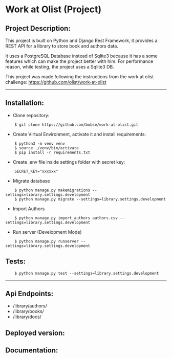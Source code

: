# Work at Olist (Project)
## Project Description:
This project is built on Python and Django Rest Framework, it provides a REST API for a library to store book and authors data.

It uses a PostgreSQL Database instead of Sqlite3 because it has a some features which can make the project better with him. For performance reason, while testing, the project uses a Sqlite3 DB.

This project was made following the instructions from the work at olist challenge: https://github.com/olist/work-at-olist

---

## Installation:
- Clone repository:
```
    $ git clone https://github.com/bobse/work-at-olist.git 
```
- Create Virtual Environment, activate it and install requirements:
```
    $ python3 -m venv venv 
    $ source ./venv/bin/activate
    $ pip install -r requirements.txt
```
- Create .env file inside settings folder with secret key:
```
    SECRET_KEY="xxxxxx"
```
- Migrate database
```
    $ python manage.py makemigrations --settings=library.settings.development
    $ python manage.py migrate --settings=library.settings.development
```
- Import Authors
```
    $ python manage.py import_authors authors.csv --settings=library.settings.development
```
- Run server (Development Mode)
```
    $ python manage.py runserver --settings=library.settings.development
```

## Tests:
```
    $ python manage.py test --settings=library.settings.development
```
---
## Api Endpoints:
- /library/authors/
- /library/books/
- /library/docs/

## Deployed version:

## Documentation:


